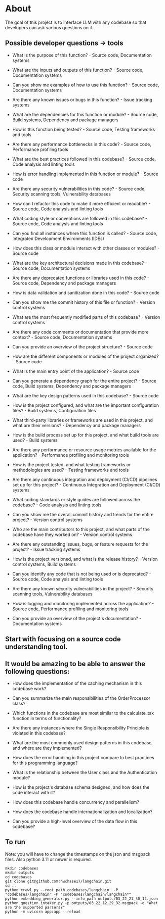 # About

The goal of this project is to interface LLM with any codebase so that developers can ask various questions on it.

## Possible developer questions -> tools

- What is the purpose of this function? - Source code, Documentation systems

- What are the inputs and outputs of this function? - Source code, Documentation systems

- Can you show me examples of how to use this function? - Source code, Documentation systems

- Are there any known issues or bugs in this function? - Issue tracking systems

- What are the dependencies for this function or module? - Source code, Build systems, Dependency and package managers

- How is this function being tested? - Source code, Testing frameworks and tools

- Are there any performance bottlenecks in this code? - Source code, Performance profiling tools

- What are the best practices followed in this codebase? - Source code, Code analysis and linting tools

- How is error handling implemented in this function or module? - Source code

- Are there any security vulnerabilities in this code? - Source code, Security scanning tools, Vulnerability databases

- How can I refactor this code to make it more efficient or readable? - Source code, Code analysis and linting tools

- What coding style or conventions are followed in this codebase? - Source code, Code analysis and linting tools

- Can you find all instances where this function is called? - Source code, Integrated Development Environments (IDEs)

- How does this class or module interact with other classes or modules? - Source code

- What are the key architectural decisions made in this codebase? - Source code, Documentation systems

- Are there any deprecated functions or libraries used in this code? - Source code, Dependency and package managers

- How is data validation and sanitization done in this code? - Source code

- Can you show me the commit history of this file or function? - Version control systems

- What are the most frequently modified parts of this codebase? - Version control systems

- Are there any code comments or documentation that provide more context? - Source code, Documentation systems

- Can you provide an overview of the project structure? - Source code

- How are the different components or modules of the project organized? - Source code

- What is the main entry point of the application? - Source code

- Can you generate a dependency graph for the entire project? - Source code, Build systems, Dependency and package managers

- What are the key design patterns used in this codebase? - Source code

- How is the project configured, and what are the important configuration files? - Build systems, Configuration files

- What third-party libraries or frameworks are used in this project, and what are their versions? - Dependency and package managers

- How is the build process set up for this project, and what build tools are used? - Build systems

- Are there any performance or resource usage metrics available for the application? - Performance profiling and monitoring tools

- How is the project tested, and what testing frameworks or methodologies are used? - Testing frameworks and tools

- Are there any continuous integration and deployment (CI/CD) pipelines set up for this project? - Continuous Integration and Deployment (CI/CD) systems

- What coding standards or style guides are followed across the codebase? - Code analysis and linting tools

- Can you show me the overall commit history and trends for the entire project? - Version control systems

- Who are the main contributors to this project, and what parts of the codebase have they worked on? - Version control systems

- Are there any outstanding issues, bugs, or feature requests for the project? - Issue tracking systems

- How is the project versioned, and what is the release history? - Version control systems, Build systems

- Can you identify any code that is not being used or is deprecated? - Source code, Code analysis and linting tools

- Are there any known security vulnerabilities in the project? - Security scanning tools, Vulnerability databases

- How is logging and monitoring implemented across the application? - Source code, Performance profiling and monitoring tools

- Can you provide an overview of the project's documentation? - Documentation systems

## Start with focusing on a source code understanding tool.

## It would be amazing to be able to answer the following questions:

- How does the implementation of the caching mechanism in this codebase work?

- Can you summarize the main responsibilities of the OrderProcessor class?

- Which functions in the codebase are most similar to the calculate_tax function in terms of functionality?

- Are there any instances where the Single Responsibility Principle is violated in this codebase?

- What are the most commonly used design patterns in this codebase, and where are they implemented?

- How does the error handling in this project compare to best practices for this programming language?

- What is the relationship between the User class and the Authentication module?

- How is the project's database schema designed, and how does the code interact with it?

- How does this codebase handle concurrency and parallelism?

- How does the codebase handle internationalization and localization?

- Can you provide a high-level overview of the data flow in this codebase?

## To run

Note: you will have to change the timestamps on the json and msgpack files. Also python 3.11 or newer is required.

```
mkdir codebases
mkdir outputs
cd codebases
git clone git@github.com:hwchase17/langchain.git
cd ..
python crawl.py --root_path codebases/langchain  -P "codebases/langchain" -P "codebases/langchain/langchain*"
python embedding_generator.py --info_path outputs/03_22_21_30_12.json
python question_intaker.py -p outputs/03_22_12_29_32.msgpack -q "What are the supported parsers?"
python -m uvicorn app:app --reload
```
